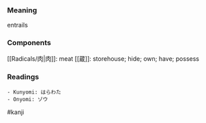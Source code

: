 ### Meaning

entrails

### Components

[[Radicals/肉|肉]]: meat [[蔵]]: storehouse; hide; own; have; possess

### Readings

```
- Kunyomi: はらわた
- Onyomi: ゾウ
```

#kanji